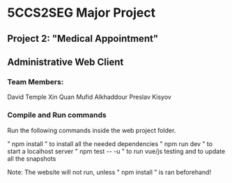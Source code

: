 # 5CCS2SEG Major Project

## Project 2: "Medical Appointment"

## Administrative Web Client

### Team Members:
David Temple
Xin Quan
Mufid Alkhaddour
Preslav Kisyov

### Compile and Run commands
Run the following commands inside the web project folder.

" npm install " to install all the needed dependencies
" npm run dev " to start a localhost server
" npm test -- -u " to run vue/js testing and to update all the snapshots

Note: The website will not run, unless " npm install " is ran beforehand!
